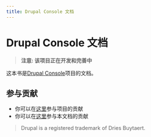 ```yaml
---
title: Drupal Console 文档
---
```

# Drupal Console 文档

> **注意: 该项目正在开发和完善中**

这本书是[Drupal Console](http://drupalconsole.com/)项目的文档。

## 参与贡献

- 你可以在[这里](https://github.com/hechoendrupal/drupal-console)参与项目的贡献
- 你可以在[这里](https://github.com/hechoendrupal/drupal-console-book)参与本文档的贡献

> Drupal is a registered trademark of Dries Buytaert.